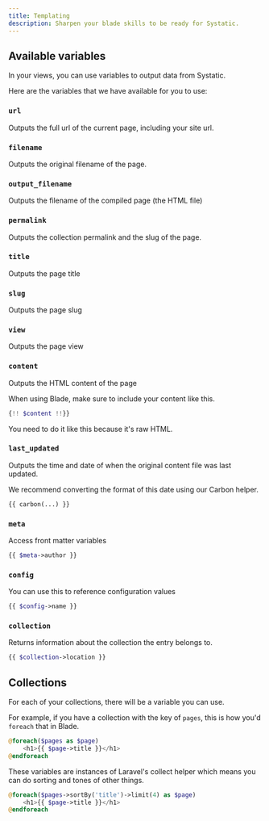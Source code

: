 ```yaml
---
title: Templating
description: Sharpen your blade skills to be ready for Systatic.
---
```


## Available variables
In your views, you can use variables to output data from Systatic.

Here are the variables that we have available for you to use:

### `url`
Outputs the full url of the current page, including your site url.

### `filename`
Outputs the original filename of the page.

### `output_filename`
Outputs the filename of the compiled page (the HTML file)

### `permalink`
Outputs the collection permalink and the slug of the page.

### `title`
Outputs the page title

### `slug`
Outputs the page slug

### `view`
Outputs the page view

### `content`
Outputs the HTML content of the page

When using Blade, make sure to include your content like this.

```php
{!! $content !!}}
```

You need to do it like this because it's raw HTML.

### `last_updated`
Outputs the time and date of when the original content file was last updated.

We recommend converting the format of this date using our Carbon helper.

```php
{{ carbon(...) }}
```

### `meta`
Access front matter variables

```php
{{ $meta->author }}
```

### `config`
You can use this to reference configuration values

```php
{{ $config->name }}
```

### `collection`
Returns information about the collection the entry belongs to.

```php
{{ $collection->location }}
```

## Collections
For each of your collections, there will be a variable you can use.

For example, if you have a collection with the key of `pages`, this is how you'd `foreach` that in Blade.

```php
@foreach($pages as $page)
	<h1>{{ $page->title }}</h1>
@endforeach
```

These variables are instances of Laravel's collect helper which means you can do sorting and tones of other things.

```php
@foreach($pages->sortBy('title')->limit(4) as $page)
	<h1>{{ $page->title }}</h1>
@endforeach
```